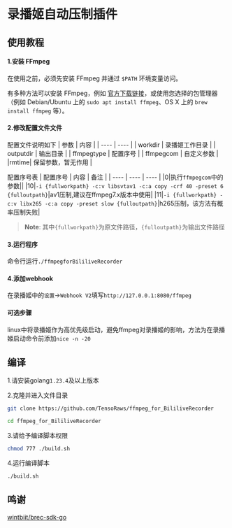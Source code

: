 # 录播姬自动压制插件
## 使用教程
#### 1.安装 FFmpeg

在使用之前，必须先安装 FFmpeg 并通过 `$PATH` 环境变量访问。

有多种方法可以安装 FFmpeg，例如 [官方下载链接](https://ffmpeg.org/download.html)，或使用您选择的包管理器（例如 Debian/Ubuntu 上的 `sudo apt install ffmpeg`、OS X 上的 `brew install ffmpeg` 等）。

#### 2.修改配置文件文件  

配置文件说明如下
|  参数   | 内容  |
|  ----  | ----  |
| workdir  | 录播姬工作目录 |
| outputdir | 输出目录 |
| ffmpegtype | 配置序号 |
| ffmpegcom | 自定义参数 |
|rmtime| 保留参数，暂无作用 |

配置序号表
|  配置序号   | 内容  | 备注 |
|  ----  | ----  | ----  |
|0|执行`ffmpegcom`中的参数||
|10|`-i {fullworkpath} -c:v libsvtav1 -c:a copy -crf 40 -preset 6 {fulloutpath}`|av1压制,建议在ffmpeg7.x版本中使用|
|11|`-i {fullworkpath} -c:v libx265 -c:a copy -preset slow {fulloutpath}`|h265压制，该方法有概率压制失败|

> **Note**: 其中`{fullworkpath}`为原文件路径，`{fulloutpath}`为输出文件路径

#### 3.运行程序

命令行运行`./ffmpegforBililiveRecorder`

#### 4.添加webhook  

在录播姬中的`设置`->`Webhook V2`填写`http://127.0.0.1:8080/ffmpeg`

#### 可选步骤

linux中将录播姬作为高优先级启动，避免ffmpeg对录播姬的影响，方法为在录播姬启动命令前添加`nice -n -20`

## 编译
1.请安装golang`1.23.4`及以上版本  

2.克隆并进入文件目录

```bash
git clone https://github.com/TensoRaws/ffmpeg_for_BililiveRecorder

cd ffmpeg_for_BililiveRecorder
```

3.请给予编译脚本权限

```bash
chmod 777 ./build.sh
```

4.运行编译脚本

```bash
./build.sh
```

## 鸣谢
[wintbiit/brec-sdk-go](https://github.com/wintbiit/brec-sdk-go)
